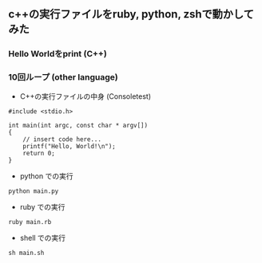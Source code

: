 ## c++の実行ファイルをruby, python, zshで動かしてみた

### Hello Worldをprint (C++)
### 10回ループ (other language)

* C++の実行ファイルの中身 (Consoletest)
```
#include <stdio.h>

int main(int argc, const char * argv[])
{
    // insert code here...
    printf("Hello, World!\n");
    return 0;
}
```

* python での実行
```
python main.py
```

* ruby での実行
```
ruby main.rb
```

* shell での実行
```
sh main.sh
```

